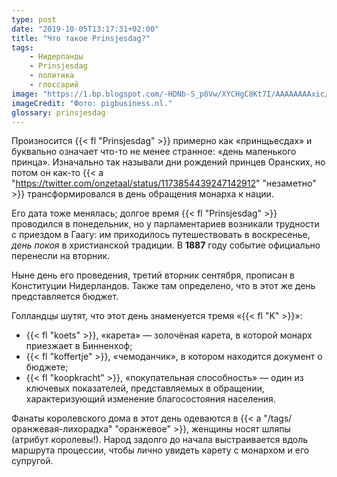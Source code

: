 ```yaml
---
type: post
date: "2019-10-05T13:17:31+02:00"
title: "Что такое Prinsjesdag?"
tags:
    - Нидерланды
    - Prinsjesdag
    - политика
    - глоссарий
image: "https://1.bp.blogspot.com/-HDNb-S_p8Vw/XYCHgC8Kt7I/AAAAAAAAxic/09FGIkGr2-cphP8zKNgpRNY9OA932ppkQCKgBGAsYHg/s1600/prinsjesdag-2014.jpg"
imageCredit: "Фото: pigbusiness.nl."
glossary: prinsjesdag
---
```


Произносится {{< fl "Prinsjesdag" >}} примерно как «принщьесдах» и буквально означает что-то не менее странное: «день маленького принца». Изначально так называли дни рождений принцев Оранских, но потом он как-то {{< a "https://twitter.com/onzetaal/status/1173854439247142912" "незаметно" >}} трансформировался в день обращения монарха к нации.

<!--more-->

Его дата тоже менялась; долгое время {{< fl "Prinsjesdag" >}} проводился в понедельник, но у парламентариев возникали трудности с приездом в Гаагу: им приходилось путешествовать в воскресенье, *день покоя* в христианской традиции. В **1887** году событие официально перенесли на вторник.

Ныне день его проведения, третий вторник сентября, прописан в Конституции Нидерландов. Также там определено, что в этот же день представляется бюджет.

Голландцы шутят, что этот день знаменуется тремя «{{< fl "K" >}}»:

* {{< fl "koets" >}}, «карета» — золочёная карета, в которой монарх приезжает в Бинненхоф;
* {{< fl "koffertje" >}}, «чемоданчик», в котором находится документ о бюджете;
* {{< fl "koopkracht" >}}, «покупательная способность» — один из ключевых показателей, представляемых в обращении, характеризующий изменение благосостояния населения.

Фанаты королевского дома в этот день одеваются в {{< a "/tags/оранжевая-лихорадка" "оранжевое" >}}, женщины носят шляпы (атрибут королевы!). Народ задолго до начала выстраивается вдоль маршрута процессии, чтобы лично увидеть карету с монархом и его супругой.
